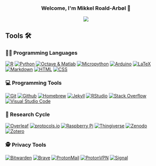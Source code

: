 <h3 align="center">
Welcome, I'm Mikkel Roald-Arbøl 👋
</h3>

<!-- Typing SVG by DenverCoder1 - https://github.com/DenverCoder1/readme-typing-svg -->
<p align="center">
  <a href="https://github.com/DenverCoder1/readme-typing-svg"><img src="https://readme-typing-svg.herokuapp.com/?lines=Neuroscientist+at+Sussex+University;Open+science,+open+source"></a>
</p>

## Tools 🛠️

### 👨‍💻 Programming Languages
  <a href="#"><img alt="R" src="https://img.shields.io/badge/-R-276DC3?&logo=r&logoColor=white"></a>
  <a href="#"><img alt="Python" src="https://img.shields.io/badge/-Python-3776AB?&logo=python&logoColor=white"></a>
  <a href="#"><img alt="Octave & Matlab" src="https://img.shields.io/badge/-Octave & Matlab-0790C0?&logo=octave&logoColor=white"></a>
  <a href="#"><img alt="Micropython" src="https://img.shields.io/badge/-Micropython-2B2728?&logo=micropython&logoColor=white"></a>
  <a href="#"><img alt="Arduino" src="https://img.shields.io/badge/-Arduino-00979D?&logo=arduino&logoColor=white"></a>
  <a href="#"><img alt="LaTeX" src="https://img.shields.io/badge/-LaTeX-008080?&logo=LaTeX&logoColor=white"></a>
  <a href="#"><img alt="Markdown" src="https://img.shields.io/badge/-Markdown-000000?&logo=markdown&logoColor=white"></a>
  <a href="#"><img alt="HTML" src="https://img.shields.io/badge/-HTML-E34F26?&logo=html5&logoColor=white"></a>
  <a href="#"><img alt="CSS" src="https://img.shields.io/badge/-CSS-1572B6?&logo=css3&logoColor=white"></a>

### 💻 Programming Tools
  <a href="#"><img alt="Git" src="https://img.shields.io/badge/-Git-F05032?logo=git&logoColor=white"></a>
  <a href="#"><img alt="Github" src="https://img.shields.io/badge/-Github-181717?logo=github&logoColor=white"></a>
  <a href="#"><img alt="Homebrew" src="https://img.shields.io/badge/-Homebrew-FBB040?logo=homebrew&logoColor=white"></a>
  <a href="#"><img alt="Jekyll" src="https://img.shields.io/badge/-Jekyll-CC0000?logo=jekyll&logoColor=white"></a>
  <a href="#"><img alt="RStudio" src="https://img.shields.io/badge/RStudio-75AADB?&logo=rstudio&logoColor=white"></a>
  <a href="#"><img alt="Stack Overflow" src="https://img.shields.io/badge/-Stack Overflow-F58025?logo=stackoverflow&logoColor=white"></a>
  <a href="#"><img alt="Visual Studio Code" src="https://img.shields.io/badge/Visual Studio Code-007ACC?&logo=visualstudiocode"></a>

### 🔬 Research Cycle 
  <a href="#"><img alt="Overleaf" src="https://img.shields.io/badge/-Overleaf-47A141?logo=overleaf&logoColor=white"></a>
  <a href="#"><img alt="protocols.io" src="https://img.shields.io/badge/-protocols.io-4D9FE7?logo=protocols.io&logoColor=white"></a>
  <a href="#"><img alt="Raspberry Pi" src="https://img.shields.io/badge/-Raspberry Pi-A22846?logo=raspberrypi&logoColor=white"></a>
  <a href="#"><img alt="Thingiverse" src="https://img.shields.io/badge/-Thingiverse-248BFB?logo=Thingiverse&logoColor=white"></a>
  <a href="#"><img alt="Zenodo" src="https://img.shields.io/badge/-Zenodo-1682D4?logo=Zenodo&logoColor=white"></a>
  <a href="#"><img alt="Zotero" src="https://img.shields.io/badge/-Zotero-CC2936?logo=zotero&logoColor=white"></a>

### 🕵️ Privacy Tools
  <a href="#"><img alt="Bitwarden" src="https://img.shields.io/badge/-Bitwarden-175DDC?logo=bitwarden&logoColor=white"></a>
  <a href="#"><img alt="Brave" src="https://img.shields.io/badge/-Brave-FB542B?logo=brave&logoColor=white"></a>
  <a href="#"><img alt="ProtonMail" src="https://img.shields.io/badge/-ProtonMail-8B89CC?logo=ProtonMail&logoColor=white"></a>
  <a href="#"><img alt="ProtonVPN" src="https://img.shields.io/badge/-ProtonVPN-56B366?logo=ProtonVPN&logoColor=white"></a>
  <a href="#"><img alt="Signal" src="https://img.shields.io/badge/-Signal-3A76F0?logo=Signal&logoColor=white"></a>


<!--

https://shields.io/
https://simpleicons.org/

Raise issue in https://github.com/simple-icons/simple-icons/issues?q=is%3Aissue+is%3Aopen+prusa:
 - Prusa
 - OpenSCAD
 - Center of Open Science
 - Obsidian.md

### 🧰 Frameworks and libraries

**roaldarbol/roaldarbol** is a ✨ _special_ ✨ repository because its `README.md` (this file) appears on your GitHub profile.

Here are some ideas to get you started:

- 🔭 I’m currently working on ...
- 🌱 I’m currently learning ...
- 👯 I’m looking to collaborate on ...
- 🤔 I’m looking for help with ...
- 💬 Ask me about ...
- 📫 How to reach me: ...
- 😄 Pronouns: ...
- ⚡ Fun fact: ...
-->
